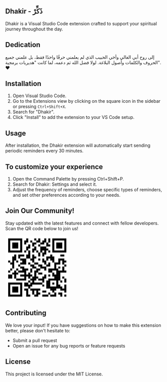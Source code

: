 

## Dhakir - ذَكِّرْ
Dhakir is a Visual Studio Code extension crafted to support your spiritual journey throughout the day. 

## Dedication
   إلى روح أبي الغالي وأخي الحبيب الذي لم يعلمني حرفًا واحدًا فقط، بل علمني جميع الحروف والكلمات وأصول البلاغة. لولا فضل الله ثم دعمه، لما كانت "هديريات برمجية". ❤



## Installation
1. Open Visual Studio Code.
2. Go to the Extensions view by clicking on the square icon in the sidebar or pressing `Ctrl+Shift+X`.
3. Search for "Dhakir".
4. Click "Install" to add the extension to your VS Code setup.


## Usage
After installation, the Dhakir extension will automatically start sending periodic reminders every 30 minutes.

## To customize your experience

1. Open the Command Palette by pressing Ctrl+Shift+P.
2. Search for Dhakir: Settings and select it.
3. Adjust the frequency of reminders, choose specific types of reminders, and set other preferences according to your needs.


## Join Our Community!

Stay updated with the latest features and connect with fellow developers. Scan the QR code below to join us!

![Welcome Image](media/22.png)

## Contributing

We love your input! If you have suggestions on how to make this extension better, please don't hesitate to:

- Submit a pull request
- Open an issue for any bug reports or feature requests

<!-- Follow the [contributing guidelines](CONTRIBUTING.md) to get started. -->

## License

This project is licensed under the MIT License.
